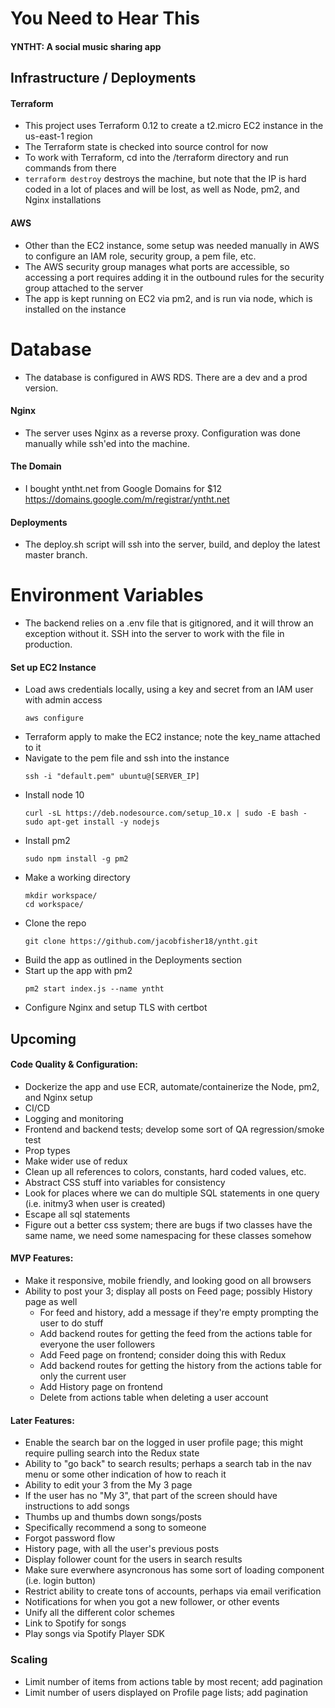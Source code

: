 # You Need to Hear This
#### YNTHT: A social music sharing app

## Infrastructure / Deployments

#### Terraform
- This project uses Terraform 0.12 to create a t2.micro EC2 instance in the us-east-1 region
- The Terraform state is checked into source control for now
- To work with Terraform, cd into the /terraform directory and run commands from there
- `terraform destroy` destroys the machine, but note that the IP is hard coded in a lot of places and will be lost, as well as Node, pm2, and Nginx installations

#### AWS
- Other than the EC2 instance, some setup was needed manually in AWS to configure an IAM role, security group, a pem file, etc.
- The AWS security group manages what ports are accessible, so accessing a port requires adding it in the outbound rules for the security group attached to the server
- The app is kept running on EC2 via pm2, and is run via node, which is installed on the instance

# Database
- The database is configured in AWS RDS. There are a dev and a prod version.

#### Nginx
- The server uses Nginx as a reverse proxy. Configuration was done manually while ssh'ed into the machine.

#### The Domain
- I bought yntht.net from Google Domains for $12 https://domains.google.com/m/registrar/yntht.net

#### Deployments
- The deploy.sh script will ssh into the server, build, and deploy the latest master branch.

# Environment Variables
- The backend relies on a .env file that is gitignored, and it will throw an exception without it. SSH into the server to work with the file in production.

#### Set up EC2 Instance
- Load aws credentials locally, using a key and secret from an IAM user with admin access
  ```
  aws configure
  ```
- Terraform apply to make the EC2 instance; note the key_name attached to it
- Navigate to the pem file and ssh into the instance
  ```
  ssh -i "default.pem" ubuntu@[SERVER_IP]
  ```
- Install node 10
  ```
  curl -sL https://deb.nodesource.com/setup_10.x | sudo -E bash -
  sudo apt-get install -y nodejs
  ```
- Install pm2
  ```
  sudo npm install -g pm2
  ```
- Make a working directory
  ```
  mkdir workspace/
  cd workspace/
  ```
- Clone the repo
  ```
  git clone https://github.com/jacobfisher18/yntht.git
  ```
- Build the app as outlined in the Deployments section
- Start up the app with pm2
  ```
  pm2 start index.js --name yntht
  ```
- Configure Nginx and setup TLS with certbot

## Upcoming

#### Code Quality & Configuration:
- Dockerize the app and use ECR, automate/containerize the Node, pm2, and Nginx setup
- CI/CD
- Logging and monitoring
- Frontend and backend tests; develop some sort of QA regression/smoke test
- Prop types
- Make wider use of redux
- Clean up all references to colors, constants, hard coded values, etc.
- Abstract CSS stuff into variables for consistency
- Look for places where we can do multiple SQL statements in one query (i.e. initmy3 when user is created)
- Escape all sql statements
- Figure out a better css system; there are bugs if two classes have the same name, we need some namespacing for these classes somehow

#### MVP Features:
- Make it responsive, mobile friendly, and looking good on all browsers
- Ability to post your 3; display all posts on Feed page; possibly History page as well
  - For feed and history, add a message if they're empty prompting the user to do stuff
  - Add backend routes for getting the feed from the actions table for everyone the user followers
  - Add Feed page on frontend; consider doing this with Redux
  - Add backend routes for getting the history from the actions table for only the current user
  - Add History page on frontend
  - Delete from actions table when deleting a user account

#### Later Features:
- Enable the search bar on the logged in user profile page; this might require pulling search into the Redux state
- Ability to "go back" to search results; perhaps a search tab in the nav menu or some other indication of how to reach it
- Ability to edit your 3 from the My 3 page
- If the user has no "My 3", that part of the screen should have instructions to add songs
- Thumbs up and thumbs down songs/posts
- Specifically recommend a song to someone
- Forgot password flow
- History page, with all the user's previous posts
- Display follower count for the users in search results
- Make sure everwhere asyncronous has some sort of loading component (i.e. login button)
- Restrict ability to create tons of accounts, perhaps via email verification
- Notifications for when you got a new follower, or other events
- Unify all the different color schemes
- Link to Spotify for songs
- Play songs via Spotify Player SDK

### Scaling
- Limit number of items from actions table by most recent; add pagination
- Limit number of users displayed on Profile page lists; add pagination
